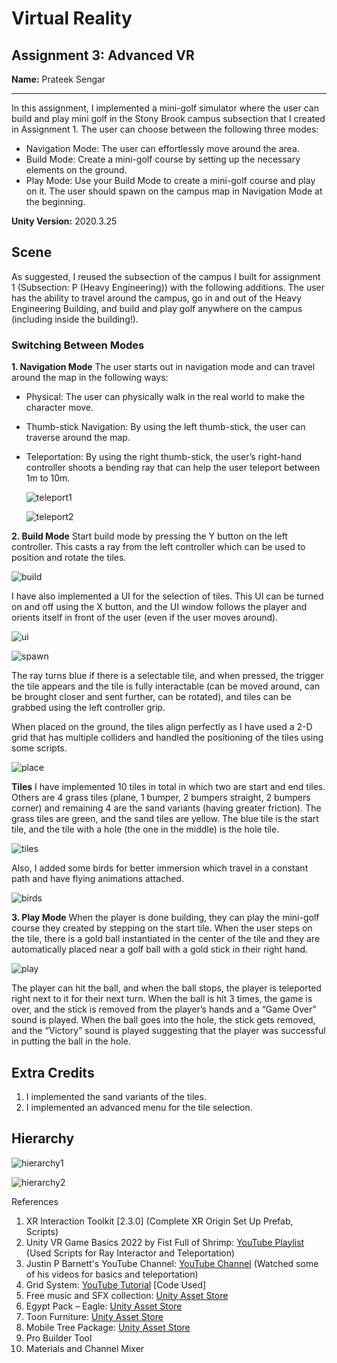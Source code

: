 # Virtual Reality
## Assignment 3: Advanced VR

**Name:** Prateek Sengar  

---

In this assignment, I implemented a mini-golf simulator where the user can build and play mini golf in the Stony Brook campus subsection that I created in Assignment 1. The user can choose between the following three modes:
- Navigation Mode: The user can effortlessly move around the area.
- Build Mode: Create a mini-golf course by setting up the necessary elements on the ground.
- Play Mode: Use your Build Mode to create a mini-golf course and play on it. The user should spawn on the campus map in Navigation Mode at the beginning.

**Unity Version:** 2020.3.25

## Scene
As suggested, I reused the subsection of the campus I built for assignment 1 (Subsection: P (Heavy Engineering)) with the following additions. The user has the ability to travel around the campus, go in and out of the Heavy Engineering Building, and build and play golf anywhere on the campus (including inside the building!).

### Switching Between Modes
**1. Navigation Mode**
The user starts out in navigation mode and can travel around the map in the following ways:
- Physical: The user can physically walk in the real world to make the character move.
- Thumb-stick Navigation: By using the left thumb-stick, the user can traverse around the map.
- Teleportation: By using the right thumb-stick, the user’s right-hand controller shoots a bending ray that can help the user teleport between 1m to 10m.

  ![teleport1](screenshots/ss1.png)

  ![teleport2](screenshots/ss2.png)

**2. Build Mode**
Start build mode by pressing the Y button on the left controller. This casts a ray from the left controller which can be used to position and rotate the tiles.

![build](screenshots/ss3.png)

I have also implemented a UI for the selection of tiles. This UI can be turned on and off using the X button, and the UI window follows the player and orients itself in front of the user (even if the user moves around).

![ui](screenshots/ss4.png)

![spawn](screenshots/ss5.png)

The ray turns blue if there is a selectable tile, and when pressed, the trigger the tile appears and the tile is fully interactable (can be moved around, can be brought closer and sent further, can be rotated), and tiles can be grabbed using the left controller grip.

When placed on the ground, the tiles align perfectly as I have used a 2-D grid that has multiple colliders and handled the positioning of the tiles using some scripts.

![place](screenshots/ss6.png)

**Tiles**
I have implemented 10 tiles in total in which two are start and end tiles. Others are 4 grass tiles (plane, 1 bumper, 2 bumpers straight, 2 bumpers corner) and remaining 4 are the sand variants (having greater friction). The grass tiles are green, and the sand tiles are yellow. The blue tile is the start tile, and the tile with a hole (the one in the middle) is the hole tile.

![tiles](screenshots/ss7.png)

Also, I added some birds for better immersion which travel in a constant path and have flying animations attached.

![birds](screenshots/ss8.png)

**3. Play Mode**
When the player is done building, they can play the mini-golf course they created by stepping on the start tile. When the user steps on the tile, there is a gold ball instantiated in the center of the tile and they are automatically placed near a golf ball with a gold stick in their right hand.

![play](screenshots/ss9.png)

The player can hit the ball, and when the ball stops, the player is teleported right next to it for their next turn.
When the ball is hit 3 times, the game is over, and the stick is removed from the player’s hands and a “Game Over” sound is played.
When the ball goes into the hole, the stick gets removed, and the “Victory” sound is played suggesting that the player was successful in putting the ball in the hole.

## Extra Credits
1. I implemented the sand variants of the tiles.
2. I implemented an advanced menu for the tile selection.

## Hierarchy

![hierarchy1](screenshots/ss10.png)

![hierarchy2](screenshots/ss11.png)

References 
1. XR Interaction Toolkit [2.3.0] (Complete XR Origin Set Up Prefab, Scripts)
2. Unity VR Game Basics 2022 by Fist Full of Shrimp: [YouTube Playlist](https://youtube.com/playlist?list=PLX8u1QKl_yPDn0-_fMYjJ_5hIA397L-z6) (Used Scripts for Ray Interactor and Teleportation)
3. Justin P Barnett's YouTube Channel: [YouTube Channel](https://www.youtube.com/@JustinPBarnett) (Watched some of his videos for basics and teleportation)
4. Grid System: [YouTube Tutorial](https://www.youtube.com/watch?v=qkSSdqOAAl4&ab_channel=MetalStormGames) [Code Used]
5. Free music and SFX collection: [Unity Asset Store](https://assetstore.unity.com/packages/audio/music/free-music-and-sfx-collection-4369)
6. Egypt Pack – Eagle: [Unity Asset Store](https://assetstore.unity.com/packages/3d/characters/animals/birds/egypt-pack-eagle-140079)
7. Toon Furniture: [Unity Asset Store](https://assetstore.unity.com/packages/3d/props/furniture/toon-furniture-88740)
8. Mobile Tree Package: [Unity Asset Store](https://assetstore.unity.com/packages/3d/vegetation/trees/mobile-tree-package-18866)
9. Pro Builder Tool
10. Materials and Channel Mixer

